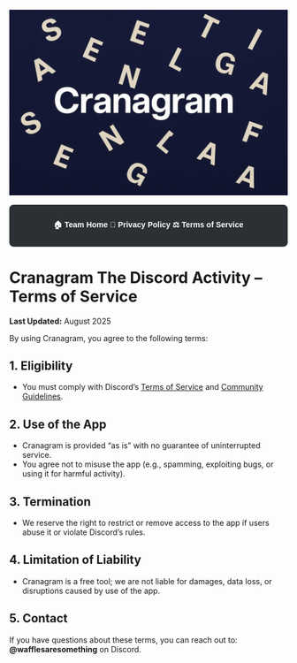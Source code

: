 ![Cranagram Banner](cranagram-banner.png)


<div style="
  background-color:#2c2f33;
  padding: 12px;
  display:flex;
  justify-content:center;
  gap: 30px;
  border-radius: 8px;
  margin-bottom: 20px;
">

  <a href="index.html" style="color:white; text-decoration:none; font-weight:bold; font-family:Arial, sans-serif;">🏠 Team Home</a>
  <a href="cranagram-privacy.html" style="color:white; text-decoration:none; font-weight:bold; font-family:Arial, sans-serif;">📜 Privacy Policy</a>
  <a href="cranagram-tos.html" style="color:white; text-decoration:none; font-weight:bold; font-family:Arial, sans-serif;">⚖️ Terms of Service</a>

</div>

# Cranagram The Discord Activity – Terms of Service
**Last Updated:** August 2025

By using Cranagram, you agree to the following terms:

## 1. Eligibility
- You must comply with Discord’s [Terms of Service](https://discord.com/terms) and [Community Guidelines](https://discord.com/guidelines).  

## 2. Use of the App
- Cranagram is provided “as is” with no guarantee of uninterrupted service.  
- You agree not to misuse the app (e.g., spamming, exploiting bugs, or using it for harmful activity).  

## 3. Termination
- We reserve the right to restrict or remove access to the app if users abuse it or violate Discord’s rules.  

## 4. Limitation of Liability
- Cranagram is a free tool; we are not liable for damages, data loss, or disruptions caused by use of the app.  

## 5. Contact
If you have questions about these terms, you can reach out to: **@wafflesaresomething** on Discord. 
